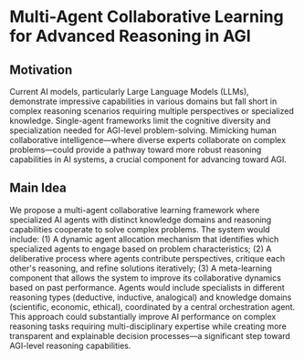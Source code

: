 # Multi-Agent Collaborative Learning for Advanced Reasoning in AGI

## Motivation
Current AI models, particularly Large Language Models (LLMs), demonstrate impressive capabilities in various domains but fall short in complex reasoning scenarios requiring multiple perspectives or specialized knowledge. Single-agent frameworks limit the cognitive diversity and specialization needed for AGI-level problem-solving. Mimicking human collaborative intelligence—where diverse experts collaborate on complex problems—could provide a pathway toward more robust reasoning capabilities in AI systems, a crucial component for advancing toward AGI.

## Main Idea
We propose a multi-agent collaborative learning framework where specialized AI agents with distinct knowledge domains and reasoning capabilities cooperate to solve complex problems. The system would include: (1) A dynamic agent allocation mechanism that identifies which specialized agents to engage based on problem characteristics; (2) A deliberative process where agents contribute perspectives, critique each other's reasoning, and refine solutions iteratively; (3) A meta-learning component that allows the system to improve its collaborative dynamics based on past performance. Agents would include specialists in different reasoning types (deductive, inductive, analogical) and knowledge domains (scientific, economic, ethical), coordinated by a central orchestration agent. This approach could substantially improve AI performance on complex reasoning tasks requiring multi-disciplinary expertise while creating more transparent and explainable decision processes—a significant step toward AGI-level reasoning capabilities.